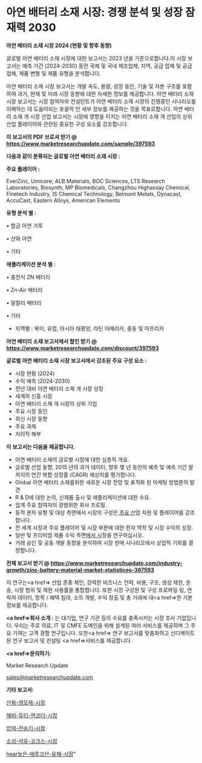 # 아연 배터리 소재 시장: 경쟁 분석 및 성장 잠재력 2030

<strong>아연 배터리 소재 시장 2024 (현황 및 향후 동향)</strong>

글로벌 아연 배터리 소재 시장에 대한 보고서는 2023 년을 기준으로합니다.이 시장 보고서는 예측 기간 (2024-2030) 동안 국제 및 국내 제조업체, 지역, 공급 업체 및 공급 업체, 제품 변형 및 제품 유형을 분석합니다.

아연 배터리 소재 시장 보고서는 개발 속도, 용량, 성장 동인, 기술 및 자본 구조를 포함하여 과거, 현재 및 미래 시장 동향에 대한 자세한 정보를 제공합니다. 아연 배터리 소재 시장 보고서는 시장 참여자와 컨설턴트가 아연 배터리 소재 시장의 진행중인 시나리오를 이해하는 데 도움이되는 포괄적 인 세부 정보를 제공하는 것을 목표로합니다. 아연 배터리 소재 개 시장 산업 보고서는 시장에 영향을 미치는 아연 배터리 소재 개 산업의 상위 산업 플레이어와 관련된 중요한 구성 요소를 강조합니다.



<strong>이 보고서의 PDF 브로셔 받기 @ <a href=https://www.marketresearchupdate.com/sample/397593>https://www.marketresearchupdate.com/sample/397593</a></strong>



<strong>다음과 같이 분류되는 글로벌 아연 배터리 소재 시장 :</strong>



<strong>주요 플레이어 :</strong>

EverZinc, Umicore, ALB Materials, BOC Sciences, LTS Research Laboratories, Biosynth, MP Biomedicals, Changzhou Highassay Chemical, Finetech Industry, IS Chemical Technology, Belmont Metals, Dynacast, AccuCast, Eastern Alloys, American Elements



<strong>유형 분석 별 :</strong>

• 합금 아연 가루

• 산화 아연

• 기타



<strong>애플리케이션 분석 별 :</strong>

• 충전식 ZN 배터리

• Zn-Air 배터리

• 알칼리 배터리

• 기타

<ul>
  <li>지역별 : 북미, 유럽, 아시아 태평양, 라틴 아메리카, 중동 및 아프리카</li>
</ul>


<strong>아연 배터리 소재 보고서에서 할인 받기 @ <a href=https://www.marketresearchupdate.com/discount/397593>https://www.marketresearchupdate.com/discount/397593</a></strong>



<strong>글로벌 아연 배터리 소재 시장 보고서에서 강조된 주요 구성 요소 :</strong>
<ul>
  <li>시장 현황 (2024)</li>
  <li>수익 예측 (2024-2030)</li>
  <li>전년 대비 아연 배터리 소재 개 시장 성장</li>
  <li>세계의 신흥 시장</li>
  <li>아연 배터리 소재 개 시장의 상위 기업</li>
  <li>주요 시장 동인</li>
  <li>최신 시장 동향</li>
  <li>주요 과제</li>
  <li>지리적 해부</li>
</ul>


<strong>이 보고서는 다음을 제공합니다.</strong>
<ul>
  <li>아연 배터리 소재의 글로벌 시장에 대한 심층적 개요.</li>
  <li>글로벌 산업 동향, 2015 년의 과거 데이터, 향후 몇 년 동안의 예측 및 예측 기간 말까지의 연간 복합 성장률 (CAGR) 예상치를 평가합니다.</li>
  <li>Global 아연 배터리 소재를위한 새로운 시장 전망 및 표적화 된 마케팅 방법론의 발견</li>
  <li>R &amp; D에 대한 논의, 신제품 출시 및 애플리케이션에 대한 수요.</li>
  <li>업계 주요 참여자의 광범위한 회사 프로필.</li>
  <li>동적 분자 유형 및 대상 측면에서 시장의 구성은<a href=> 주요 산</a>업 자원 및 플레이어를 강조합니다.</li>
  <li>전 세계 시장과 주요 플레이어 및 시장 부문에 대한 환자 역학 및 시장 수익의 성장.</li>
  <li>일반 및 프리미엄 제품 수익 측면<a href=>에서 시</a>장을 연구하십시오.</li>
  <li>거래 승인 및 공동 개발 동향을 분석하여 시장 판매 시나리오에서 상업적 기회를 결정합니다.</li>
</ul>



<strong>전체 보고서 받기 @ <a href=https://www.marketresearchupdate.com/industry-growth/zinc-battery-material-market-statistices-397593>https://www.marketresearchupdate.com/industry-growth/zinc-battery-material-market-statistices-397593</a></strong>

이 연구는<a href=> 산업 존중</a> 체인, 강력한 비즈니스 전략, 비용, 구조, 생성 제한, 운송, 시장 범위 및 제한 사용률을 통합합니다. 또한 시장 구성원 및 구성 프로파일 링, 연락처 데이터, 항목 / 혜택 침대, 소득 개발, 수익 창출 및 총 거래에 대<a href=>한 기본 </a>정보를 제공합니다.



<strong><a href=>회사 소</a>개 :</strong>
는 대기업, 연구 기관 등의 수요를 충족시키는 시장 조사 기업입니다. 우리는 주로 의료, IT 및 CMFE 도메인을 위해 설계된 여러 서비스를 제공하며 그 주요 기여는 고객 경험 연구입니다. 또한<a href=> 연구 보</a>고서를 맞춤화하고 신디케이트 된 연구 보고서 및 컨설팅 <a href=>서비스</a>를 제공합니다.



<strong><a href=>문의하기:</a></strong>

Market Research Update

sales@marketresearchupdate.com



<strong>기타 보고서:</strong>

<a href=https://www.linkedin.com/pulse/산화-염모제-시장-경쟁-분석-및-성장-잠재력-2029-isdailynews/>산화-염모제-시장</a>

<a href=https://www.linkedin.com/pulse/헤비-듀티-엔코더-시장-동향-및-성장-전망-survey-savvy-insights-360-analysis-tkyzf/>헤비-듀티-엔코더-시장</a>

<a href=https://www.linkedin.com/pulse/압력-전송기-시장-현재-및-미래-성장-2029-isdailynews-2xt2f/>압력-전송기-시장</a>

<a href=https://www.linkedin.com/pulse/소성-석유-코크스-시장-동향-및-성장-전망-consumer-connection-compendium-ana-30lrf/>소성-석유-코크스-시장</a>

<a href=https://www.linkedin.com/pulse/hear높은-에루크산-유채-시장-동향-및-성장-전망-analytics-avenue-adventures-24-ana-7ljpf/>hear높은-에루크산-유채-시장</a>"
